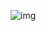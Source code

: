![img](https://github.com/twin-eng/work-samples/blob/master/Web%201920%20%E2%80%93%202.png?raw=true)
